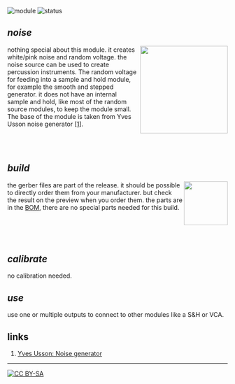 ![module](https://img.shields.io/badge/module-other-yellow)
![status](https://img.shields.io/badge/status-final-green)

## *noise*

<a href="https://photos.app.goo.gl/f84SmyP2tHNpZC5dA"><img height="200px" align="right" src="https://spielhuus.github.io/elektrophon/images/noise-logo-tmb.jpg"></a>
nothing special about this module. it creates white/pink noise and random voltage. the noise source can be used to create percussion instruments. The random voltage for feeding into a sample and hold module, for example the smooth and stepped generator. it does not have an internal sample and hold, like most of the random source modules, to keep the module small. The base of the module is taken from Yves Usson noise generator \[[1][1]]\. <br/><br/><br/><br/>

## *build*

<a href="https://spielhuus.github.io/elektrophon/schemas/noise.pdf"><img height="100px" align="right" src="https://spielhuus.github.io/elektrophon/images/noise-schemas.png"></a> the gerber files are part of the release. it should be possible to directly order them from your manufacturer. but check the result on the preview when you order them. the parts are in the [BOM](BOM.md), there are no special parts needed for this build. <br/><br/><br/><br/><br/>

## *calibrate*

no calibration needed.

## *use*

use one or multiple outputs to connect to other modules like a S&H or VCA. 

## links

1) [Yves Usson: Noise generator][1]

---
[![CC BY-SA](https://licensebuttons.net/l/by-sa/3.0/88x31.png)](https://creativecommons.org/licenses/by-sa/4.0/)

[1]: http://www.yusynth.net/Modular/EN/NOISE/index.html
